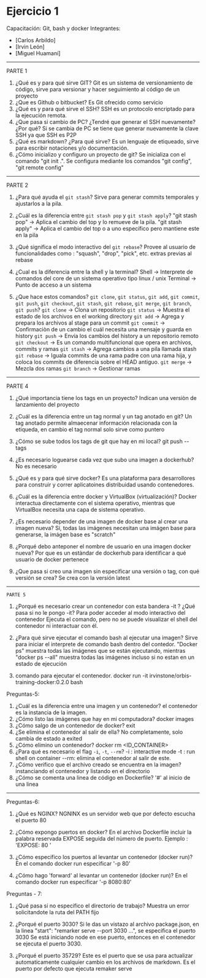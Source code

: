 
# Ejercicio 1
Capacitación: Git, bash y docker
Integrantes:
- [Carlos Arbildo]
- [Irvin León]
- [Miguel Huamaní]
---
PARTE 1
1. ¿Qué es y para qué sirve GIT?
	Git es un sistema de versionamiento de código, sirve para versionar y hacer seguimiento al código de un proyecto
2. ¿Que es Github o bitbucket?
	Es Git ofrecido como servicio
3. ¿Qué es y para qué sirve el SSH?
	SSH es un protocolo encriptado para la ejecución remota. 	
4. ¿Que pasa si cambio de PC? ¿Tendré que generar el SSH nuevamente?¿Por qué?
	Si se cambia de PC se tiene que generar nuevamente la clave SSH ya que SSH es P2P
5. ¿Qué es markdown? ¿Para qué sirve?
	Es un lenguaje de etiqueado, sirve para escribir notaciones y/o documentación.
6. ¿Cómo inicializo y configuro un proyecto de git?
	Se inicializa con el comando "git init .". Se configura mediante los comandos "git config", "git remote config" 
---
PARTE 2
1. ¿Para qué ayuda el `git stash`?
	Sirve para generar commits temporales y ajustarlos a la pila.
2. ¿Cuál es la diferencia entre `git stash pop` y `git stash apply`?
	"git stash pop"		->	Aplica el cambio del top  y lo remueve de la pila.
	"git stash apply" 	->	Aplica el cambio del top o a uno específico pero mantiene este en la pila
3. ¿Qué significa el modo interactivo del `git rebase`?
	Provee al usuario de funcionalidades como : "squash", "drop", "pick", etc.  extras previas al rebase
4. ¿Cual es la diferencia entre la shell y la terminal?
	Shell		-> 	Interprete de comandos del core de un sistema operativo tipo linux / unix
	Terminal	->	Punto de acceso a un sistema
	
5. ¿Que hace estos comandos? `git clone`, `git status`, `git add`, `git commit`, `git push`, `git checkout`, `git stash`, `git rebase`, `git merge`, `git branch`, `git push`?
 `git clone`	->	Clona un repositorio
 `git status`	->	Muestra el estado de los archivos en el working directory
 `git add`	->	Agrega y prepara los archivos al stage para un commit
 `git commit`	->	Confirmaciòn de un cambio el cuál necesita una mensaje y guarda en history
 `git push`	->	Envía los cambios del history a un repositorio remoto
`git checkout`	->	Es un comando multifuncional que opera en archivos, commits y ramas
`git stash`	->	Agrega cambios a una pila llamada stash
`git rebase`	->	Iguala commits de una rama padre con una rama hija, y coloca los commits de diferencia sobre el HEAD antiguo.
`git merge`	->	Mezcla dos ramas
`git branch`	->	Gestionar ramas
---

PARTE 4

1. ¿Qué importancia tiene los tags en un proyecto?
	Indican una versiòn de lanzamiento del proyecto

2. ¿Cuál es la diferencia entre un tag normal y un tag anotado en git?
	Un tag anotado permite almaecenar información relacionada con la etiqueda, en cambio el tag normal solo sirve como puntero

3. ¿Cómo se sube todos los tags de git que hay en mi local?
	git push --tags

4. ¿Es necesario loguearse cada vez que subo una imagen a dockerhub?
	No es necesario

5. ¿Qué es y para qué sirve docker?
	Es una plataforma para desarrollores para construir y correr aplicatoines distribuidad usando contenedores.

6. ¿Cuál es la diferencia entre docker y VirtualBox (virtualización)?
	Docker interactua directamente con el sistema operativo, mientras que VirtualBox necesita una capa de sistema operativo.

7. ¿Es necesario depender de una imagen de docker base al crear una imagen nueva?
	Sí, todas las imágenes necesitan una imágen base para generarse, la imágen base es "scratch"

8. ¿Porqué debo anteponer el nombre de usuario en una imagen docker nueva?
	Por que es un estàndar de dockerhub para identificar a qué usuario de docker pertenece	

9. ¿Que pasa si creo una imagen sin especificar una versión o tag, con qué versión se crea?
	Se crea con la versión latest
---
	PARTE 5

1. ¿Porqué es necesario crear un contenedor con esta bandera -it ? ¿Qué pasa si no le pongo -it?
	Para poder acceder al modo interactivo del contenedor
	Ejecuta el comando, pero no se puede visualizar el shell del contenedor ni interactuar con él.

2. ¿Para qué sirve ejecutar el comando bash al ejecutar una imagen?
	Sirve para iniciar el interprete de comando bash dentro del contedor.
	"Docker ps" muestra todas las imágenes que se están ejecutando, mientras "docker ps --all" muestra todas las imágenes incluso si no estan en un estado de ejecución


8. comando para ejecutar el contenedor.
	docker run -it irvinstone/orbis-training-docker:0.2.0 bash



Preguntas-5:

1. ¿Cuál es la diferencia entre una imagen y un contenedor?
	el contenedor es la instancia de la imagen.
2. ¿Cómo listo las imágenes que hay en mi computadora?
	docker images
3. ¿Cómo salgo de un contenedor de docker?
	exit
4. ¿Se elimina el contenedor al salir de ella?
	No completamente, solo cambia de estado a exited
5. ¿Cómo elimino un contenedor?
	docker rm <ID_CONTAINER>
6. ¿Para qué es necesario el flag `-i`, `-t`, `--rm`?
	-i : interactive mode
	-t : run shell on container
	--rm: elimina el contenedor al salir de este.
7. ¿Cómo verifico que el archivo creado se encuentra en la imagen?
	instanciando el contenedor y listando en el directorio
8. ¿Cómo se comenta una linea de código en Dockerfile?
	'#' al inicio de una linea
---


Preguntas-6:
1. ¿Qué es NGINX?
	NGNINX es un servidor web que por defecto escucha el puerto 80

2. ¿Cómo expongo puertos en docker?
	En el archivo Dockerfile incluir la palabra reservada EXPOSE seguida del nùmero de puerto. Ejemplo : 'EXPOSE: 80 '

3. ¿Cómo especifico los puertos al levantar un contenedor (docker run)?
	En el comando docker run especificar '-p 80'		

4. ¿Cómo hago 'forward' al levantar un contenedor (docker run)?
	En el comando docker run especificar '-p 8080:80'


Preguntas - 7:

1. ¿Qué pasa si no especifico el directorio de trabajo?
	Muestra un error solicitandote la ruta del PATH fijo

2. ¿Porqué el puerto 3030? Si le das un vistazo al archivo package.json, en la linea "start": "remarker serve --port 3030 ...", se especifica el puerto 3030
	Se está iniciando node en ese puerto, entonces en el contenedor se ejecuta el puerto 3030.

3. ¿Porqué el puerto 35729? Este es el puerto que se usa para actualizar automaticamente cualquier cambio en los archivos de markdown.
	Es el puerto por defecto que ejecuta remaker serve
